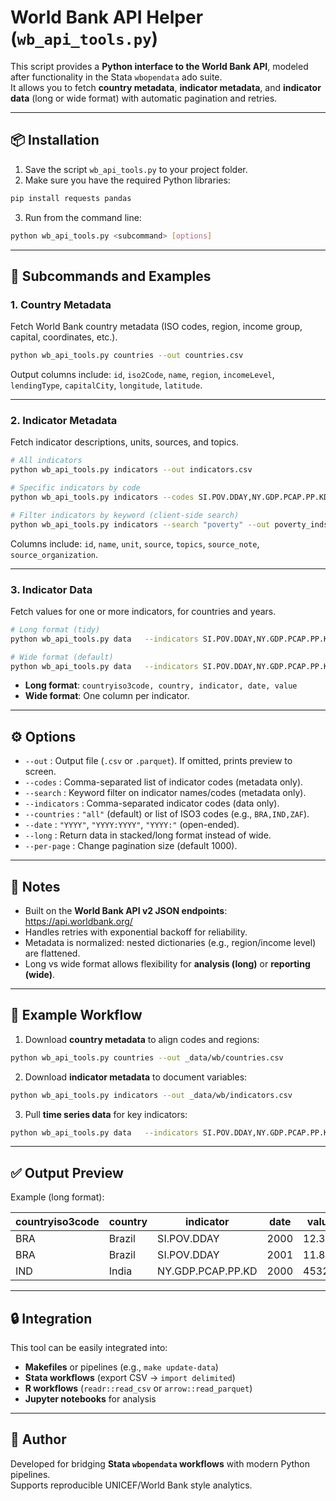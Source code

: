
# World Bank API Helper (`wb_api_tools.py`)

This script provides a **Python interface to the World Bank API**, modeled after functionality in the Stata `wbopendata` ado suite.  
It allows you to fetch **country metadata**, **indicator metadata**, and **indicator data** (long or wide format) with automatic pagination and retries.

---

## 📦 Installation

1. Save the script `wb_api_tools.py` to your project folder.
2. Make sure you have the required Python libraries:

```bash
pip install requests pandas
```

3. Run from the command line:

```bash
python wb_api_tools.py <subcommand> [options]
```

---

## 🚀 Subcommands and Examples

### 1. Country Metadata
Fetch World Bank country metadata (ISO codes, region, income group, capital, coordinates, etc.).

```bash
python wb_api_tools.py countries --out countries.csv
```

Output columns include: `id`, `iso2Code`, `name`, `region`, `incomeLevel`, `lendingType`, `capitalCity`, `longitude`, `latitude`.

---

### 2. Indicator Metadata
Fetch indicator descriptions, units, sources, and topics.

```bash
# All indicators
python wb_api_tools.py indicators --out indicators.csv

# Specific indicators by code
python wb_api_tools.py indicators --codes SI.POV.DDAY,NY.GDP.PCAP.PP.KD --out ind_meta.csv

# Filter indicators by keyword (client-side search)
python wb_api_tools.py indicators --search "poverty" --out poverty_inds.csv
```

Columns include: `id`, `name`, `unit`, `source`, `topics`, `source_note`, `source_organization`.

---

### 3. Indicator Data
Fetch values for one or more indicators, for countries and years.

```bash
# Long format (tidy)
python wb_api_tools.py data   --indicators SI.POV.DDAY,NY.GDP.PCAP.PP.KD   --countries all   --date 2000:2023   --long   --out data_long.csv

# Wide format (default)
python wb_api_tools.py data   --indicators SI.POV.DDAY,NY.GDP.PCAP.PP.KD   --countries BRA,IND,ZAF   --date 2010:   --out data.csv
```

- **Long format**: `countryiso3code, country, indicator, date, value`
- **Wide format**: One column per indicator.

---

## ⚙️ Options

- `--out` : Output file (`.csv` or `.parquet`). If omitted, prints preview to screen.
- `--codes` : Comma-separated list of indicator codes (metadata only).
- `--search` : Keyword filter on indicator names/codes (metadata only).
- `--indicators` : Comma-separated indicator codes (data only).
- `--countries` : `"all"` (default) or list of ISO3 codes (e.g., `BRA,IND,ZAF`).
- `--date` : `"YYYY"`, `"YYYY:YYYY"`, `"YYYY:"` (open-ended).
- `--long` : Return data in stacked/long format instead of wide.
- `--per-page` : Change pagination size (default 1000).

---

## 📝 Notes

- Built on the **World Bank API v2 JSON endpoints**:  
  <https://api.worldbank.org/>
- Handles retries with exponential backoff for reliability.
- Metadata is normalized: nested dictionaries (e.g., region/income level) are flattened.
- Long vs wide format allows flexibility for **analysis (long)** or **reporting (wide)**.

---

## 🔧 Example Workflow

1. Download **country metadata** to align codes and regions:

```bash
python wb_api_tools.py countries --out _data/wb/countries.csv
```

2. Download **indicator metadata** to document variables:

```bash
python wb_api_tools.py indicators --out _data/wb/indicators.csv
```

3. Pull **time series data** for key indicators:

```bash
python wb_api_tools.py data   --indicators SI.POV.DDAY,NY.GDP.PCAP.PP.KD,DT.ODA.DACD.HLTH.BAS.CD,DT.ODA.DACD.HLTH.CD,DT.ODA.DACD.HLTH.GEN.CD   --countries all   --date 2000:2023   --long   --out _data/wb/oda_health_long.csv
```

---

## ✅ Output Preview

Example (long format):

| countryiso3code | country     | indicator     | date | value   |
|-----------------|-------------|---------------|------|---------|
| BRA             | Brazil      | SI.POV.DDAY   | 2000 | 12.345  |
| BRA             | Brazil      | SI.POV.DDAY   | 2001 | 11.876  |
| IND             | India       | NY.GDP.PCAP.PP.KD | 2000 | 4532.1 |

---

## 🔒 Integration

This tool can be easily integrated into:
- **Makefiles** or pipelines (e.g., `make update-data`)
- **Stata workflows** (export CSV → `import delimited`)
- **R workflows** (`readr::read_csv` or `arrow::read_parquet`)
- **Jupyter notebooks** for analysis

---

## 👤 Author

Developed for bridging **Stata `wbopendata` workflows** with modern Python pipelines.  
Supports reproducible UNICEF/World Bank style analytics.

